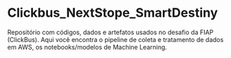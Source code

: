 # Clickbus_NextStope_SmartDestiny
Repositório com códigos, dados e artefatos usados no desafio da FIAP (ClickBus). Aqui você encontra o pipeline de coleta e tratamento de dados em AWS, os notebooks/modelos de Machine Learning.
